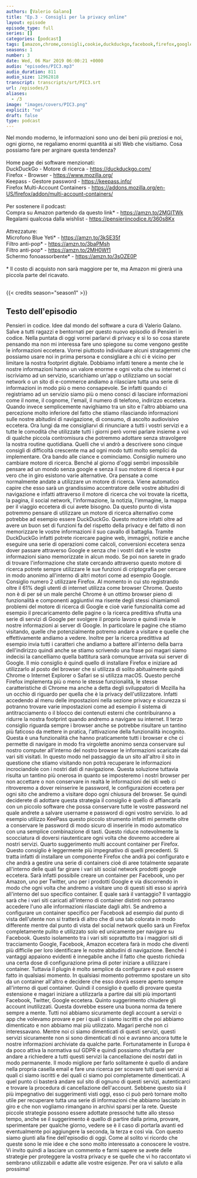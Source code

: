 ```yaml
---
authors: [Valerio Galano]
title: "Ep.3 - Consigli per la privacy online"
layout: episode
episode_type: full
series: []
categories: [podcast]
tags: [amazon,chrome,consigli,cookie,duckduckgo,facebook,firefox,google,online,password,privacy,tracciamento,twitter,web]
seasons: 1
number: 3
date: Wed, 06 Mar 2019 06:00:21 +0000
audio: "episodes/PIC3.mp3"
audio_duration: 811
audio_size: 12962818
transcript: transcripts/srt/PIC3.srt
url: /episodes/3
aliases: 
  - /3
image: "images/covers/PIC3.png"
explicit: "no"
draft: false
type: podcast
---
```

Nel mondo moderno, le informazioni sono uno dei beni più preziosi e noi, ogni giorno, ne regaliamo enormi quantità ai siti Web che visitiamo. Cosa possiamo fare per arginare questa tendenza?<br /><br />Home page dei software menzionati:<br />DuckDuckGo - Motore di ricerca - <a href="https://duckduckgo.com/" rel="noopener">https://duckduckgo.com/</a> <br />Firefox - Browser - <a href="https://www.mozilla.org/" rel="noopener">https://www.mozilla.org/</a> <br />Keepass - Gestore password - <a href="https://keepass.info/" rel="noopener">https://keepass.info/</a> <br />Firefox Multi-Account Containers - <a href="https://addons.mozilla.org/en-US/firefox/addon/multi-account-containers/" rel="noopener">https://addons.mozilla.org/en-US/firefox/addon/multi-account-containers/</a> <br /><br />Per sostenere il podcast:<br />Compra su Amazon partendo da questo link* - <a href="https://amzn.to/2MGITWk" rel="noopener">https://amzn.to/2MGITWk</a>  <br />Regalami qualcosa dalla wishlist - <a href="https://pensieriincodice.it/360s8Kx" rel="noopener">https://pensieriincodice.it/360s8Kx</a><br /><br />Attrezzature:<br />Microfono Blue Yeti* - <a href="https://amzn.to/3kSE35f" rel="noopener">https://amzn.to/3kSE35f</a>  <br />Filtro anti-pop* - <a href="https://amzn.to/3baPMsh" rel="noopener">https://amzn.to/3baPMsh</a>  <br />Filtro anti-pop* - <a href="https://amzn.to/2MH0Wf1" rel="noopener">https://amzn.to/2MH0Wf1</a>  <br />Schermo fonoassorbente* - <a href="https://amzn.to/3sOZE0P" rel="noopener">https://amzn.to/3sOZE0P</a>  <br /><br />* Il costo di acquisto non sarà maggiore per te, ma Amazon mi girerà una piccola parte del ricavato. <br /><br />

{{< credits season="season1" >}}

<!-- more -->

## Testo dell'episodio

Pensieri in codice. Idee dal mondo del software a cura di Valerio Galano.
Salve a tutti ragazzi e bentornati per questo nuovo episodio di Pensieri in codice. Nella
puntata di oggi vorrei parlarvi di privacy e sì lo so cosa starete pensando ma non mi interessa
fare uno spiegone su come vengono gestite le informazioni eccetera. Vorrei piuttosto individuare
alcuni stratagemmi che possiamo usare noi in prima persona e consigliare a chi ci è vicino
per limitare la nostra footprint digitale. Dobbiamo infatti tenere a mente che le nostre
informazioni hanno un valore enorme e ogni volta che su internet ci iscriviamo ad un servizio,
scarichiamo un'app o utilizziamo un social network o un sito di e-commerce andiamo a rilasciare tutta
una serie di informazioni in modo più o meno consapevole. Se infatti quando ci registriamo
ad un servizio siamo più o meno consci di lasciare informazioni come il nome, il cognome, l'email,
il numero di telefono, indirizzo eccetera. Quando invece semplicemente navighiamo tra un sito
e l'altro abbiamo una percezione molto inferiore del fatto che stiamo rilasciando informazioni
sulle nostre abitudini di navigazione, di consumo, di ascolto audiovisivo eccetera. Ora lungi da me
consigliarvi di rinunciare a tutti i vostri servizi e a tutte le comodità che utilizzate
tutti i giorni però vorrei parlare insieme a voi di qualche piccola contromisura che
potremmo adottare senza stravolgere la nostra routine quotidiana. Quelli che vi andrò a
descrivere sono cinque consigli di difficoltà crescente ma ad ogni modo tutti molto semplici
da implementare. Ora bando alle ciance e cominciamo. Consiglio numero uno cambiare
motore di ricerca. Benché al giorno d'oggi sembri impossibile pensare ad un mondo senza google e
senza il suo motore di ricerca è pur vero che in giro esistono varie alternative. Ora pensate
a come normalmente andate a utilizzare un motore di ricerca. Viene automatico capire che esso sarà
un grandissimo accentratore delle vostre abitudini di navigazione e infatti attraverso il motore di
ricerca che voi trovate la ricetta, la pagina, il social network, l'informazione, la notizia,
l'immagine, la mappa per il viaggio eccetera di cui avete bisogno. Da questo punto di vista
potremmo pensare di utilizzare un motore di ricerca alternativo come potrebbe ad esempio
essere DuckDuckGo. Questo motore infatti oltre ad avere un buon set di funzioni fa del rispetto
della privacy e del fatto di non memorizzare le vostre informazioni il suo cavallo di battaglia.
Tramite DuckDuckGo infatti potrete ricercare pagine web, immagini, notizie e anche eseguire
una serie di operazioni come calcoli, conversioni eccetera senza dover passare attraverso Google e
senza che i vostri dati e le vostre informazioni siano memorizzate in alcun modo. Se poi non sarete
in grado di trovare l'informazione che state cercando attraverso questo motore di ricerca
potrete sempre utilizzare le sue funzioni di criptografia per cercare in modo anonimo
all'interno di altri motori come ad esempio Google. Consiglio numero 2 utilizzare Firefox.
Al momento in cui sto registrando oltre il 61% degli utenti di internet utilizza come browser
Chrome. Questo non è di per sé un male perché Chrome è un ottimo browser pieno di funzionalità
e componenti aggiuntivi ma risente degli stessi chiamiamoli problemi del motore di ricerca di
Google e cioè varie funzionalità come ad esempio il precaricamento delle pagine o la ricerca
predittiva sfrutta una serie di servizi di Google per svolgere il proprio lavoro e quindi invia le
nostre informazioni ai server di Google. In particolare le pagine che stiamo visitando,
quelle che potenzialmente potremo andare a visitare e quelle che effettivamente andiamo
a vedere. Inoltre per la ricerca predittiva ad esempio invia tutti i caratteri che andiamo a
battere all'interno della barra dell'indirizzo quindi anche se stiamo scrivendo una frase poi
magari siamo indecisi la cancelliamo quella battitura sarà comunque arrivata sui server di
Google. Il mio consiglio è quindi quello di installare Firefox e iniziare ad utilizzarlo
al posto del browser che si utilizza di solito abitualmente quindi Chrome o Internet Explorer
o Safari se si utilizza macOS. Questo perché Firefox implementa più o meno le stesse funzionalità,
le stesse caratteristiche di Chrome ma anche a detta degli sviluppatori di Mozilla ha un
occhio di riguardo per quella che è la privacy dell'utilizzatore. Infatti accedendo al menu
delle impostazioni nella sezione privacy e sicurezza si potranno trovare varie impostazioni
come ad esempio il sistema di antitracciamento o il blocco dei contenuti esterni che contribuiranno
a ridurre la nostra footprint quando andremo a navigare su internet.
Il terzo consiglio riguarda sempre i browser anche se potrebbe risultare un tantino più
faticoso da mettere in pratica, l'attivazione della funzionalità incognito. Questa è una
funzionalità che hanno praticamente tutti i browser e che ci permette di navigare in modo
fra virgolette anonimo senza conservare sul nostro computer all'interno del nostro browser le
informazioni scaricate dai vari siti visitati. In questo modo nel passaggio da un sito all'altro
il sito in questione che stiamo visitando non potrà recuperare le informazioni incrociandole
con i nostri dati di navigazione. Questa soluzione tuttavia risulta un tantino più onerosa in quanto
se imposteremo i nostri browser per non accettare o non conservare in realtà le informazioni dei
siti web ci ritroveremo a dover reinserire le password, le configurazioni eccetera per ogni
sito che andremo a visitare dopo ogni chiusura del browser. Se quindi deciderete di adottare
questa strategia il consiglio è quello di affiancarla con un piccolo software che possa
conservare tutte le vostre password nel quale andrete a salvare username e password di ogni
vostro servizio. Io ad esempio utilizzo KeePass questo piccolo strumento infatti mi permette
oltre a conservare le password di modo sicuro di inserirle in modo automatico con una semplice
combinazione di tasti. Questo riduce notevolmente la scocciatura di doversi riautenticare ogni
volta che dovremo accedere ai nostri servizi. Quarto suggerimento multi account container per
Firefox. Questo consiglio è leggermente più impegnativo di quelli precedenti. Si tratta
infatti di installare un componente Firefox che andrà poi configurato e che andrà a gestire una
serie di containers cioè di aree totalmente separate all'interno delle quali far girare
i vari siti social network prodotti google eccetera. Sarà infatti possibile creare un container per
Facebook, uno per Amazon, uno per Twitter, uno per i prodotti Google e via discorrendo in modo che
ogni volta che andremo a visitare uno di questi siti esso si aprirà all'interno del suo specifico
container. E quale sarà il vantaggio? Il vantaggio sarà che i vari siti caricati all'interno di
container distinti non potranno accedere l'uno alle informazioni rilasciate dagli altri. Se
andremo a configurare un container specifico per Facebook ad esempio dal punto di vista dell'utente
non si tratterà di altro che di una tab colorata in modo differente mentre dal punto di vista del
social network quello sarà un Firefox completamente pulito e utilizzato solo ed unicamente per navigare
su Facebook. Questo isolamento tra i vari siti soprattutto tra i maggiori siti di tracciamento
Google, Facebook, Amazon eccetera farà in modo che diventi più difficile per loro identificare
le nostre abitudini di navigazione. Benché i vantaggi appaiono evidenti è innegabile anche
il fatto che questo richieda una certa dose di configurazione prima di poter iniziare a utilizzare
i container. Tuttavia il plugin è molto semplice da configurare e può essere fatto in qualsiasi
momento. In qualsiasi momento potremmo spostare un sito da un container all'altro e decidere
che esso dovrà essere aperto sempre all'interno di quel container. Quindi il consiglio è quello
di provare questa estensione e magari iniziare a utilizzarla a partire dai siti più importanti
Facebook, Twitter, Google eccetera. Quinto suggerimento chiudere gli account inutilizzati.
Questa dovrebbe essere una buona norma da tenere sempre a mente. Tutti noi abbiamo sicuramente
degli account a servizi o app che volevamo provare e per i quali ci siamo iscritti e che poi abbiamo
dimenticato e non abbiamo mai più utilizzato. Magari perché non ci interessavano. Mentre noi
ci siamo dimenticati di questi servizi, questi servizi sicuramente non si sono dimenticati di
noi e avranno ancora tutte le nostre informazioni archiviate da qualche parte. Fortunatamente in
Europa è da poco attiva la normativa sul GDPR e quindi possiamo sfruttarla per andare a richiedere
a tutti questi servizi la cancellazione dei nostri dati in modo permanente. Il modo migliore per
farlo solitamente è quello di andare nella propria casella email e fare una ricerca per scovare tutti
quei servizi ai quali ci siamo iscritti e dei quali ci siamo poi completamente dimenticati. A quel
punto ci basterà andare sul sito di ognuno di questi servizi, autenticarci e trovare la
procedura di cancellazione dell'account. Sebbene questo sia il più impegnativo dei suggerimenti visti
oggi, esso ci può però tornare molto utile per recuperare tutta una serie di informazioni che
abbiamo lasciato in giro e che non vogliamo rimangano in archivi sparsi per la rete.
Queste piccole strategie possono essere adottate pressoché tutte allo stesso tempo, anche se il
suggerimento è quello di partire dalla prima, provare, sperimentare per qualche giorno, vedere
se è il caso di portarla avanti ed eventualmente poi aggiungere la seconda, la terza e così via.
Con questo siamo giunti alla fine dell'episodio di oggi. Come al solito vi ricordo che queste
sono le mie idee e che sono molto interessato a conoscere le vostre. Vi invito quindi a lasciare
un commento e farmi sapere se avete delle strategie per proteggere la vostra privacy
e se quelle che vi ho raccontato vi sembrano utilizzabili e adatte alle vostre esigenze.
Per ora vi saluto e alla prossima!

